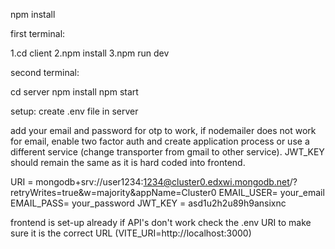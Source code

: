 npm install

first terminal:

1.cd client
2.npm install
3.npm run dev

second terminal:

cd server
npm install
npm start

setup:
create .env file in server

add your email and password for otp to work, if nodemailer does not work for email, enable two factor auth and create application process or use a different service (change transporter from gmail to other service). JWT_KEY should remain the same as it is hard coded into frontend.

URI = mongodb+srv://user1234:1234@cluster0.edxwi.mongodb.net/?retryWrites=true&w=majority&appName=Cluster0
EMAIL_USER= your_email
EMAIL_PASS= your_password
JWT_KEY = asd1u2h2u89h9ansixnc

frontend is set-up already if API's don't work check the .env URI to make sure it is the correct URL (VITE_URI=http://localhost:3000)

